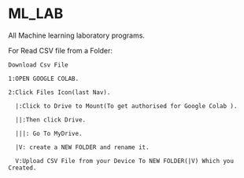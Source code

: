 # ML_LAB
All Machine learning laboratory programs.


For Read CSV file from a Folder:

    Download Csv File
    
    1:OPEN GOOGLE COLAB.
    
    2:Click Files Icon(last Nav).
    
      |:Click to Drive to Mount(To get authorised for Google Colab ).
      
      ||:Then click Drive.
      
      |||: Go To MyDrive.
      
      |V: create a NEW FOLDER and rename it.
      
      V:Upload CSV File from your Device To NEW FOLDER(|V) Which you Created.
